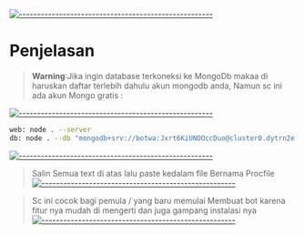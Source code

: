 [![-----------------------------------------------------](https://raw.githubusercontent.com/andreasbm/readme/master/assets/lines/colored.png)](#table-of-contents)
# Penjelasan 
 
> **Warning**:Jika ingin database terkoneksi ke MongoDb 
makaa di haruskan daftar terlebih dahulu 
akun mongodb anda, Namun sc ini ada akun
Mongo gratis :


[![-----------------------------------------------------](https://raw.githubusercontent.com/andreasbm/readme/master/assets/lines/colored.png)](#table-of-contents)

```bash
web: node . --server
db: node . --db "mongodb+srv://botwa:Jxrt6KiUNOOccDuo@cluster0.dytrn2e.mongodb.net/?retryWrites=true&w=majority" --autocleartmp --restrict
```
[![-----------------------------------------------------](https://raw.githubusercontent.com/andreasbm/readme/master/assets/lines/colored.png)](#table-of-contents)


>Salin Semua text di atas lalu paste kedalam file 
>Bernama Procfile
[![-----------------------------------------------------](https://raw.githubusercontent.com/andreasbm/readme/master/assets/lines/colored.png)](#table-of-contents)

>Sc ini cocok bagi pemula / yang baru memulai 
>Membuat bot karena fitur nya mudah di mengerti
>dan juga gampang instalasi nya
[![-----------------------------------------------------](https://raw.githubusercontent.com/andreasbm/readme/master/assets/lines/colored.png)](#table-of-contents)
 
